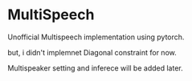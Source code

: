 # MultiSpeech

Unofficial Multispeech implementation using pytorch.

but, i didn't implemnet Diagonal constraint for now.

Multispeaker setting and inferece will be added later.
